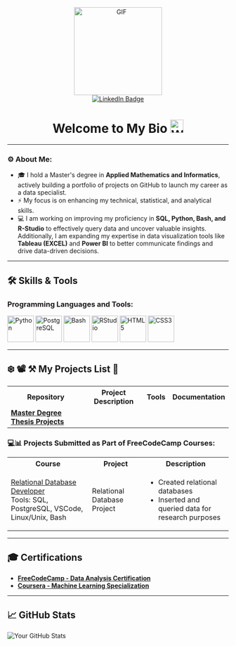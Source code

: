 <!-- Header + LinkedIn -->
<div id="header" align="center">
  <img src="https://media.giphy.com/media/XwBzLXzYq7ljHBXkHk/giphy.gif" width="200" alt="GIF"/>
  <div id="badges">
    <a href="https://www.linkedin.com/in/alphonse-haba-44954223b" target="_blank">
      <img src="https://img.shields.io/badge/LinkedIn-blue?style=for-the-badge&logo=linkedin&logoColor=white" alt="LinkedIn Badge"/>
    </a>
  </div>
</div>

<h1 align="center">
 Welcome to My Bio
  <img src="https://media.giphy.com/media/hvRJCLFzcasrR4ia7z/giphy.gif" width="30px" alt="Waving Hand"/>
</h1>

---

<!-- About Me -->
### ⚙ About Me:

- 🎓 I hold a Master's degree in **Applied Mathematics and Informatics**, actively building a portfolio of projects on GitHub to launch my career as a data specialist.
- ⚡ My focus is on enhancing my technical, statistical, and analytical skills.
- 💻 I am working on improving my proficiency in **SQL, Python, Bash, and R-Studio** to effectively query data and uncover valuable insights. Additionally, I am expanding my expertise in data visualization tools like **Tableau (EXCEL)** and **Power BI** to better communicate findings and drive data-driven decisions.

---

<!-- Skills Section -->
## 🛠️ Skills & Tools
<div>
  <h3>Programming Languages and Tools:</h3>
  <img src="https://cdn.jsdelivr.net/gh/devicons/devicon/icons/python/python-original-wordmark.svg" title="Python" alt="Python" width="60" />
  <img src="https://cdn.jsdelivr.net/gh/devicons/devicon/icons/postgresql/postgresql-original-wordmark.svg" title="PostgreSQL" alt="PostgreSQL" width="60" height="60"/>
  <img src="https://cdn.jsdelivr.net/gh/devicons/devicon/icons/bash/bash-original.svg" title="Bash" alt="Bash" width="60" height="60" />
  <img src="https://cdn.jsdelivr.net/gh/devicons/devicon/icons/rstudio/rstudio-original.svg" title="RStudio" alt="RStudio" width="60" height="60"/>
  <img src="https://cdn.jsdelivr.net/gh/devicons/devicon/icons/html5/html5-original.svg" title="HTML5" alt="HTML5" width="60" height="60" />
  <img src="https://cdn.jsdelivr.net/gh/devicons/devicon/icons/css3/css3-original.svg" title="CSS3" alt="CSS3" width="60" height="60" />
</div>

---

<!-- Projects Section -->
## ❄️ 📽️ ⚒️ My Projects List 📃

<table>
  <tbody>
    <tr>
      <th align="center">Repository</th>
      <th align="center">Project Description</th>
      <th align="center">Tools</th>
      <th align="center">Documentation</th>
    </tr>
    <tr>
      <td align="left">
        <a href="https://github.com/Cetaking27/Master-Degree-Project/issues/3#issue-2661997097/4" target="_blank"><strong>Master Degree Thesis Projects</strong></a>
      </td>
      <td align="left">
        <!-- Add Project Description here -->
      </td>
      <td align="left">
        <!-- Add Tools here -->
      </td>
      <td align="left">
        <!-- Add Documentation links here -->
      </td>
    </tr>
  </tbody>
</table>

### 💻📊 Projects Submitted as Part of FreeCodeCamp Courses:

<table>
  <tbody>
    <tr>
      <th align="center">Course</th>
      <th align="center">Project</th>
      <th align="center">Description</th>
    </tr>
    <tr>
      <td align="left">
        <a href="https://www.freecodecamp.org/learn/relational-database/" target="_blank">Relational Database Developer</a>
        <br>Tools: SQL, PostgreSQL, VSCode, Linux/Unix, Bash
      </td>
      <td align="left">Relational Database Project</td>
      <td align="left">
        <ul>
          <li>Created relational databases</li>
          <li>Inserted and queried data for research purposes</li>
        </ul>
      </td>
    </tr>
  </tbody>
</table>

---

## 🎓 Certifications

- [**FreeCodeCamp - Data Analysis Certification**](https://www.freecodecamp.org/certification/yourusername/data-analysis)
- [**Coursera - Machine Learning Specialization**](https://www.coursera.org/account/accomplishments/specialization/yourusername)

---

## 📈 GitHub Stats

![Your GitHub Stats](https://github-readme-stats.vercel.app/api?username=Cetaking27&show_icons=true&hide_title=true)
